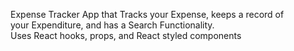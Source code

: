 Expense Tracker App
that Tracks your Expense, 
keeps a record of
<br>
your Expenditure, and has a Search Functionality.
<br>
Uses React hooks, props, and React
styled components 
